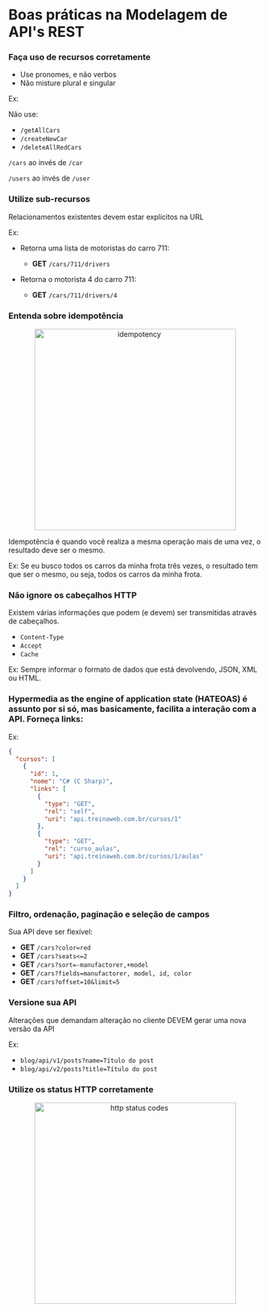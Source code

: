 # Boas práticas na Modelagem de API's REST

### Faça uso de recursos corretamente

- Use pronomes, e não verbos
- Não misture plural e singular

Ex:

Não use:

- `/getAllCars`
- `/createNewCar`
- `/deleteAllRedCars`

`/cars` ao invés de `/car`

`/users` ao invés de `/user`

### Utilize sub-recursos

Relacionamentos existentes devem estar explícitos na URL

Ex:

- Retorna uma lista de motoristas do carro 711:

  - **GET** `/cars/711/drivers`

- Retorna o motorista 4 do carro 711:
  - **GET** `/cars/711/drivers/4`

### Entenda sobre idempotência

<p align="center">
  <img 
    src="https://harshitjainhome.files.wordpress.com/2019/05/understanding-idempotency-and-safety-in-api-design.png" 
    alt="idempotency" 
    width="400"
  />
</p>

Idempotência é quando você realiza a mesma operação mais de uma vez, o resultado deve ser o mesmo.

Ex: Se eu busco todos os carros da minha frota três vezes, o resultado tem que ser o mesmo, ou seja, todos os carros da minha frota.

### Não ignore os cabeçalhos HTTP

Existem várias informações que podem (e devem) ser transmitidas através de cabeçalhos.

- `Content-Type`
- `Accept`
- `Cache`

Ex: Sempre informar o formato de dados que está devolvendo, JSON, XML ou HTML.

### Hypermedia as the engine of application state (HATEOAS) é assunto por si só, mas basicamente, facilita a interação com a API. Forneça links:

Ex:

```json
{
  "cursos": [
    {
      "id": 1,
      "nome": "C# (C Sharp)",
      "links": [
        {
          "type": "GET",
          "rel": "self",
          "uri": "api.treinaweb.com.br/cursos/1"
        },
        {
          "type": "GET",
          "rel": "curso_aulas",
          "uri": "api.treinaweb.com.br/cursos/1/aulas"
        }
      ]
    }
  ]
}
```

### Filtro, ordenação, paginação e seleção de campos

Sua API deve ser flexível:

- **GET** `/cars?color=red`
- **GET** `/cars?seats<=2`
- **GET** `/cars?sort=-manufactorer,+model`
- **GET** `/cars?fields=manufactorer, model, id, color`
- **GET** `/cars?offset=10&limit=5`

### Versione sua API

Alterações que demandam alteração no cliente DEVEM gerar uma nova versão da API

Ex:

- `blog/api/v1/posts?name=Título do post`
- `blog/api/v2/posts?title=Título do post`

### Utilize os status HTTP corretamente

<p align="center">
  <img 
    src="https://miro.medium.com/max/920/1*w_iicbG7L3xEQTArjHUS6g.jpeg" 
    alt="http status codes" 
    width="400"
  />
</p>
